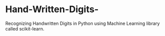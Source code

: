 # Hand-Written-Digits-
Recognizing Handwritten Digits in Python using Machine Learning library called scikit-learn.
